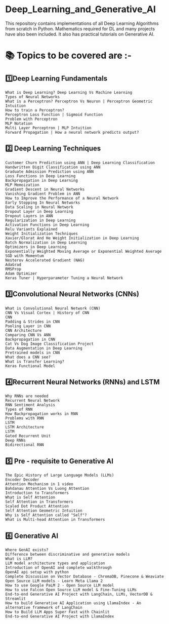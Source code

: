 # Deep_Learning_and_Generative_AI
This repository contains implementations of all Deep Learning Algorithms from scratch in Python. Mathematics required for DL and many projects have also been included. It also has practical tutorials on Generative AI.
# 📚 Topics to be covered are :- 
## 1️⃣Deep Learning Fundamentals
    What is Deep Learning? Deep Learning Vs Machine Learning 
    Types of Neural Networks
    What is a Perceptron? Perceptron Vs Neuron | Perceptron Geometric Intuition
    How to train a Perceptron?
    Perceptron Loss Function | Sigmoid Function
    Problem with Perceptron
    MLP Notation
    Multi Layer Perceptron | MLP Intuition
    Forward Propagation | How a neural network predicts output?
## 2️⃣ Deep Learning Techniques
    Customer Churn Prediction using ANN | Deep Learning Classification
    Handwritten Digit Classification using ANN
    Graduate Admission Prediction using ANN
    Loss Functions in Deep Learning
    Backpropagation in Deep Learning
    MLP Memoization
    Gradient Descent in Neural Networks
    Vanishing Gradient Problem in ANN
    How to Improve the Performance of a Neural Network
    Early Stopping In Neural Networks
    Data Scaling in Neural Network
    Dropout Layer in Deep Learning
    Dropout Layers in ANN
    Regularization in Deep Learning
    Activation Functions in Deep Learning
    Relu Variants Explained
    Weight Initialization Techniques
    Xavier/Glorat And He Weight Initialization in Deep Learning
    Batch Normalization in Deep Learning
    Optimizers in Deep Learning
    Exponentially Weighted Moving Average or Exponential Weighted Average
    SGD with Momentum
    Nesterov Accelerated Gradient (NAG) 
    AdaGrad 
    RMSProp 
    Adam Optimizer 
    Keras Tuner | Hyperparameter Tuning a Neural Network
## 3️⃣Convolutional Neural Networks (CNNs)
    What is Convolutional Neural Network (CNN)
    CNN Vs Visual Cortex | History of CNN
    CNN
    Padding & Strides in CNN
    Pooling Layer in CNN
    CNN Architecture
    Comparing CNN Vs ANN
    Backpropagation in CNN
    Cat Vs Dog Image Classification Project
    Data Augmentation in Deep Learning
    Pretrained models in CNN
    What does a CNN see?
    What is Transfer Learning?
    Keras Functional Model
## 4️⃣Recurrent Neural Networks (RNNs) and LSTM
    Why RNNs are needed
    Recurrent Neural Network
    RNN Sentiment Analysis
    Types of RNN
    How Backpropagation works in RNN 
    Problems with RNN
    LSTM
    LSTM Architecture
    LSTM
    Gated Recurrent Unit
    Deep RNNs
    Bidirectional RNN
## 5️⃣ Pre - requisite to Generative AI
    The Epic History of Large Language Models (LLMs)
    Encoder Decoder
    Attention Mechanism in 1 video
    Bahdanau Attention Vs Luong Attention
    Introduction to Transformers
    What is Self Attention
    Self Attention in Transformers
    Scaled Dot Product Attention
    Self Attention Geometric Intuition
    Why is Self Attention called "Self"?
    What is Multi-head Attention in Transformers
    
## 6️⃣ Generative AI 
    Where GenAI exists?
    Difference between discriminative and generative models
    What is LLM?
    LLM model architecture types and application
    Introduction of OpenAI and complete walkthrough
    OpenAI api setup with python
    Complete Discussion on Vector Database - ChromaDB, Pinecone & Weaviate
    Open Source LLM models - Learn Meta Llama 2
    How to use Google PaLM 2 - Open Source LLM model
    How to use Falcon Open Source LLM model & Fine-Tuning LLMs
    End-to-end Generative AI Project with LangChain, LLMs, VectorDB & Streamlit
    How to build Generative AI Application using LlamaIndex - An alternative framework of LangChain
    How to Build LLM Apps Super Fast with Chainlit
    End-to-end Generative AI Project with LlamaIndex
